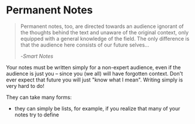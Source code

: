 # Permanent Notes

> Permanent notes, too, are directed towards an audience ignorant of the thoughts behind the text and unaware of the original context, only equipped with a general knowledge of the field. The only difference is that the audience here consists of our future selves...
>
> \-_Smart Notes_

Your notes must be written simply for a non-expert audience, even if the audience is just you – since you (we all) will have forgotten context. Don't ever expect that future you will just "know what I mean". Writing simply is very hard to do!

They can take many forms:

* they can simply be lists, for example, if you realize that many of your notes try to define&#x20;
